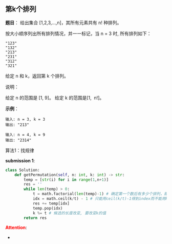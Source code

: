 ## 第k个排列
**题目**：
给出集合 [1,2,3,…,n]，其所有元素共有 n! 种排列。

按大小顺序列出所有排列情况，并一一标记，当 n = 3 时, 所有排列如下：
```
"123"
"132"
"213"
"231"
"312"
"321"
```
给定 n 和 k，返回第 k 个排列。

说明：

给定 n 的范围是 [1, 9]。
给定 k 的范围是[1,  n!]。


**示例**：
```
输入: n = 3, k = 3
输出: "213"
```
```
输入: n = 4, k = 9
输出: "2314"
```


算法1：找规律

**submission 1**:
```python
class Solution:
    def getPermutation(self, n: int, k: int) -> str:
        temp = [str(i) for i in range(1,n+1)]
        res = ''
        while len(temp) > 0:
            t = math.factorial(len(temp)-1) # 确定第一个数后有多少个排列，即(n-1)!
            idx = math.ceil(k/t) - 1 # 只能用ceil(k/t)-1得到index而不能用k//t, 否则在k==t时会出错
            res += temp[idx]
            temp.pop(idx)
            k %= t # 候选的长度改变, 要改变k的值
        return res
```


<font color="#FF0000">**Attention**</font>:

- 
